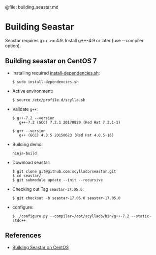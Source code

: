 @file: building_seastar.md

# Building Seastar

Seastar requires g++ >= 4.9.  Install g++-4.9 or later (use --compiler option).

## Building seastar on CentOS 7
- Installing required [install-dependencies.sh](install-dependencies.sh):

    ```$ sudo install-dependencies.sh```
    
- Active environment:

     ```$ source /etc/profile.d/scylla.sh```
     
- Validate `g++`:
   
   ```
   $ g++-7.2 --version
      g++-7.2 (GCC) 7.2.1 20170829 (Red Hat 7.2.1-1)

   $ g++ --version
      g++ (GCC) 4.8.5 20150623 (Red Hat 4.8.5-16)
     ```
     
- Building demo:
  
    ```ninja-build```
    
- Download seastar:
     ```
     $ git clone git@github.com:scylladb/seastar.git
     $ cd seastar/
     $ git submodule update --init --recursive
     ```
 - Checking out Tag `seastar-17.05.0`:
    ```
    $ git checkout -b seastar-17.05.0 seastar-17.05.0
    ```
 - configure:
   ```
   $ ./configure.py --compiler=/opt/scylladb/bin/g++-7.2 --static-stdc++

    ```

## References
- [Building Seastar on CentOS](https://github.com/scylladb/seastar/blob/master/doc/building-centos.md)


